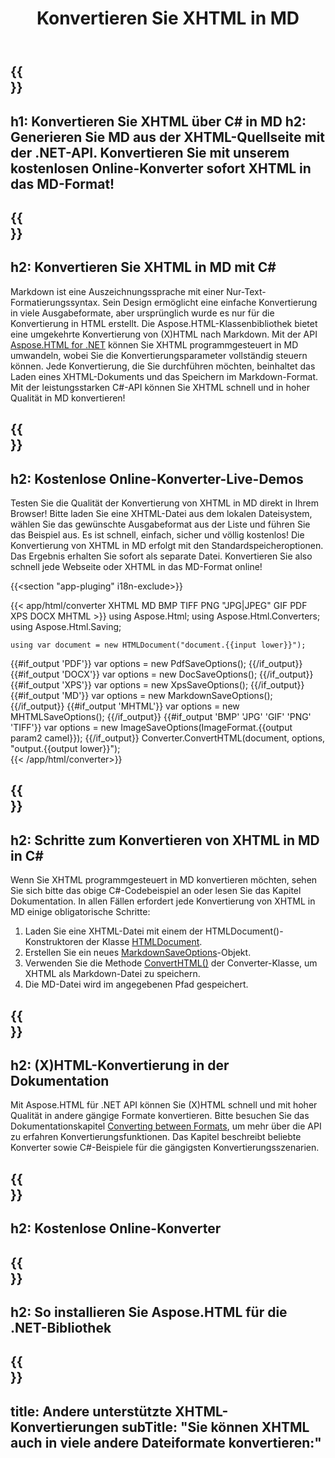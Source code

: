﻿---
translation: true
template: /templates/_template-conversion-child.md
title: Konvertieren Sie XHTML in MD
description: Konvertieren Sie XHTML in Markdown in C#. Speichern Sie XHTML als MD-Datei. Probieren Sie kostenlos online XHTML to MD Converter aus!
url: /net/conversion/xhtml-to-md/
family: html
platformtag: net
feature: conversion
informat: XHTML
outformat: MD
otherformats: PDF XPS DOCX GIF JPEG PNG TIFF BMP HTML MHTML
howto: howtoXhtml
---

{{<section banner>}}
---
h1: Konvertieren Sie XHTML über C# in MD
h2: Generieren Sie MD aus der XHTML-Quellseite mit der .NET-API. Konvertieren Sie mit unserem kostenlosen Online-Konverter sofort XHTML in das MD-Format!
---

{{<section overview>}}
---
h2: Konvertieren Sie XHTML in MD mit C#
---

Markdown ist eine Auszeichnungssprache mit einer Nur-Text-Formatierungssyntax. Sein Design ermöglicht eine einfache Konvertierung in viele Ausgabeformate, aber ursprünglich wurde es nur für die Konvertierung in HTML erstellt. Die Aspose.HTML-Klassenbibliothek bietet eine umgekehrte Konvertierung von (X)HTML nach Markdown. Mit der API [Aspose.HTML for .NET](https://products.aspose.com/html/net/) können Sie XHTML programmgesteuert in MD umwandeln, wobei Sie die Konvertierungsparameter vollständig steuern können. Jede Konvertierung, die Sie durchführen möchten, beinhaltet das Laden eines XHTML-Dokuments und das Speichern im Markdown-Format. Mit der leistungsstarken C#-API können Sie XHTML schnell und in hoher Qualität in MD konvertieren!

{{<section demos>}}
---
h2: Kostenlose Online-Konverter-Live-Demos
---

Testen Sie die Qualität der Konvertierung von XHTML in MD direkt in Ihrem Browser! Bitte laden Sie eine XHTML-Datei aus dem lokalen Dateisystem, wählen Sie das gewünschte Ausgabeformat aus der Liste und führen Sie das Beispiel aus. Es ist schnell, einfach, sicher und völlig kostenlos! Die Konvertierung von XHTML in MD erfolgt mit den Standardspeicheroptionen. Das Ergebnis erhalten Sie sofort als separate Datei. Konvertieren Sie also schnell jede Webseite oder XHTML in das MD-Format online!

{{<section "app-pluging" i18n-exclude>}}

{{< app/html/converter XHTML MD BMP TIFF PNG "JPG|JPEG" GIF PDF XPS DOCX MHTML >}}
using Aspose.Html;
using Aspose.Html.Converters;
using Aspose.Html.Saving;

    using var document = new HTMLDocument("document.{{input lower}}");
{{#if_output 'PDF'}}
    var options = new PdfSaveOptions();
{{/if_output}}
{{#if_output 'DOCX'}}
    var options = new DocSaveOptions();
{{/if_output}}
{{#if_output 'XPS'}}
    var options = new XpsSaveOptions();
{{/if_output}}
{{#if_output 'MD'}}
    var options = new MarkdownSaveOptions();
{{/if_output}}
{{#if_output 'MHTML'}}
    var options = new MHTMLSaveOptions();
{{/if_output}}
{{#if_output 'BMP' 'JPG' 'GIF' 'PNG' 'TIFF'}}
    var options = new ImageSaveOptions(ImageFormat.{{output param2 camel}});
{{/if_output}}
    Converter.ConvertHTML(document, options, "output.{{output lower}}");   
{{< /app/html/converter>}} 


{{<section steps>}}
---
h2: Schritte zum Konvertieren von XHTML in MD in C#
---

Wenn Sie XHTML programmgesteuert in MD konvertieren möchten, sehen Sie sich bitte das obige C#-Codebeispiel an oder lesen Sie das Kapitel Dokumentation. In allen Fällen erfordert jede Konvertierung von XHTML in MD einige obligatorische Schritte:

1. Laden Sie eine XHTML-Datei mit einem der HTMLDocument()-Konstruktoren der Klasse [HTMLDocument](https://reference.aspose.com/html/net/aspose.html/htmldocument/).
1. Erstellen Sie ein neues [MarkdownSaveOptions](https://reference.aspose.com/html/net/aspose.html.saving/markdownsaveoptions/)-Objekt.
1. Verwenden Sie die Methode [ConvertHTML()](https://reference.aspose.com/html/net/aspose.html.converters/converter/converthtml/) der Converter-Klasse, um XHTML als Markdown-Datei zu speichern.
1. Die MD-Datei wird im angegebenen Pfad gespeichert.

{{<section documentation>}}
---
h2: (X)HTML-Konvertierung in der Dokumentation
---

Mit Aspose.HTML für .NET API können Sie (X)HTML schnell und mit hoher Qualität in andere gängige Formate konvertieren. Bitte besuchen Sie das Dokumentationskapitel <a href="https://docs.aspose.com/html/net/converting-between-formats/" target="_blank">Converting between Formats</a>, um mehr über die API zu erfahren Konvertierungsfunktionen. Das Kapitel beschreibt beliebte Konverter sowie C#-Beispiele für die gängigsten Konvertierungsszenarien.

{{<section online-converters>}}
---
h2: Kostenlose Online-Konverter
---

{{<section get-started>}}
---
h2: So installieren Sie Aspose.HTML für die .NET-Bibliothek
---

{{<section other-conversions>}}
---
title: Andere unterstützte XHTML-Konvertierungen
subTitle: "Sie können XHTML auch in viele andere Dateiformate konvertieren:"
---